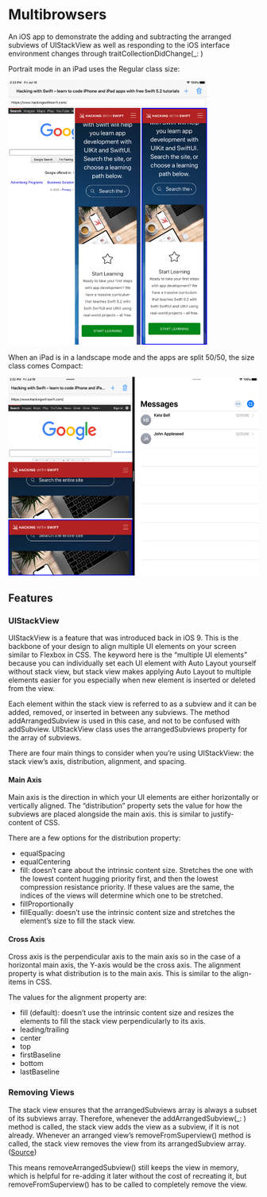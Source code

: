 # Multibrowsers

An iOS app to demonstrate the adding and subtracting the arranged subviews of UIStackView as well as responding to the iOS interface environment changes through traitCollectionDidChange(_: )


Portrait mode in an iPad uses the Regular class size:

<img src="https://github.com/igibliss00/Multibrowsers/blob/master/README_assets/1.png" width="400">

When an iPad is in a landscape mode and the apps are split 50/50, the size class comes Compact:

<img src="https://github.com/igibliss00/Multibrowsers/blob/master/README_assets/2.png" height="400">

## Features

### UIStackView

UIStackView is a feature that was introduced back in iOS 9.  This is the backbone of your design to align multiple UI elements on your screen similar to Flexbox in CSS.  The keyword here is the “multiple UI elements” because you can individually set each UI element with Auto Layout yourself without stack view, but stack view makes applying Auto Layout to multiple elements easier for you especially when new element is inserted or deleted from the view.  

Each element within the stack view is referred to as a subview and it can be added, removed, or inserted in between any subviews. The method addArrangedSubview is used in this case, and not to be confused with addSubview.  UIStackView class uses the arrangedSubviews property for the array of subviews.

There are four main things to consider when you’re using UIStackView: the stack view’s axis, distribution, alignment, and spacing. 

#### Main Axis

Main axis is the direction in which your UI elements are either horizontally or vertically aligned.  The “distribution” property sets the value for how the subviews are placed alongside the main axis.  this is similar to justify-content of CSS.

There are a few options for the distribution property:

- equalSpacing
- equalCentering
- fill: doesn’t care about the intrinsic content size. Stretches the one with the lowest content hugging priority first, and then the lowest compression resistance priority. If these values are the same, the indices of the views will determine which one to be stretched.
- fillProportionally
- fillEqually: doesn’t use the intrinsic content size and stretches the element’s size to fill the stack view.

#### Cross Axis

Cross axis is the perpendicular axis to the main axis so in the case of a horizontal main axis, the Y-axis would be the cross axis.  The alignment property is what distribution is to the main axis. This is similar to the align-items in CSS.

The values for the alignment property are:

- fill (default): doesn’t use the intrinsic content size and resizes the elements to fill the stack view perpendicularly to its axis. 
- leading/trailing
- center
- top
- firstBaseline
- bottom
- lastBaseline

### Removing Views

The stack view ensures that the arrangedSubviews array is always a subset of its subviews array.   Therefore, whenever the addArrangedSubview(_: ) method is called, the stack view adds the view as a subview, if it is not already. Whenever an arranged view’s removeFromSuperview() method is called, the stack view removes the view from its arrangedSubview array. ([Source](https://developer.apple.com/documentation/uikit/uistackview/1616232-arrangedsubviews))

This means removeArrangedSubview() still keeps the view in memory, which is helpful for re-adding it later without the cost of recreating it, but removeFromSuperview() has to be called to completely remove the view.



